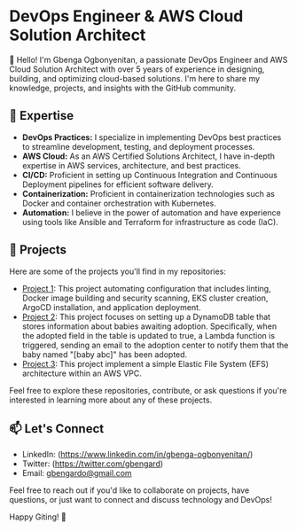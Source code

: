 # DevOps Engineer & AWS Cloud Solution Architect

👋 Hello! I'm Gbenga Ogbonyenitan, a passionate DevOps Engineer and AWS Cloud Solution Architect with over 5 years of experience in designing, building, and optimizing cloud-based solutions. I'm here to share my knowledge, projects, and insights with the GitHub community.

## 🔧 Expertise

- **DevOps Practices:** I specialize in implementing DevOps best practices to streamline development, testing, and deployment processes.
- **AWS Cloud:** As an AWS Certified Solutions Architect, I have in-depth expertise in AWS services, architecture, and best practices.
- **CI/CD:** Proficient in setting up Continuous Integration and Continuous Deployment pipelines for efficient software delivery.
- **Containerization:** Proficient in containerization technologies such as Docker and container orchestration with Kubernetes.
- **Automation:** I believe in the power of automation and have experience using tools like Ansible and Terraform for infrastructure as code (IaC).

## 🚀 Projects

Here are some of the projects you'll find in my repositories:

- [Project 1](https://github.com/Gbengard/esigned): This project automating configuration that includes linting, Docker image building and security scanning, EKS cluster creation, ArgoCD installation, and application deployment.
- [Project 2](https://github.com/Gbengard/aws-dynamodb-lambda-trigger): This project focuses on setting up a DynamoDB table that stores information about babies awaiting adoption. Specifically, when the adopted field in the table is updated to true, a Lambda function is triggered, sending an email to the adoption center to notify them that the baby named "[baby abc]" has been adopted.
- [Project 3](https://github.com/Gbengard/aws-efs): This project implement a simple Elastic File System (EFS) architecture within an AWS VPC.

Feel free to explore these repositories, contribute, or ask questions if you're interested in learning more about any of these projects.

## 📫 Let's Connect

- LinkedIn: (https://www.linkedin.com/in/gbenga-ogbonyenitan/)
- Twitter: (https://twitter.com/gbengard)
- Email: gbengardo@gmail.com

Feel free to reach out if you'd like to collaborate on projects, have questions, or just want to connect and discuss technology and DevOps!

Happy Giting! 🚀
